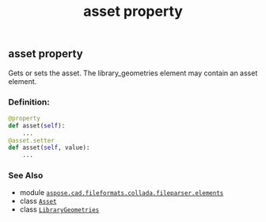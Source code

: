 ﻿---
title: asset property
second_title: Aspose.CAD for Python via .NET API References
description: 
type: docs
weight: 30
url: /python-net/aspose.cad.fileformats.collada.fileparser.elements/librarygeometries/asset/
is_root: false
---

## asset property


Gets or sets the asset.
The library_geometries element may contain an asset element.
### Definition:
```python
@property
def asset(self):
    ...
@asset.setter
def asset(self, value):
    ...
```

### See Also
* module [`aspose.cad.fileformats.collada.fileparser.elements`](../../)
* class [`Asset`](/cad/python-net/aspose.cad.fileformats.collada.fileparser.elements/asset)
* class [`LibraryGeometries`](/cad/python-net/aspose.cad.fileformats.collada.fileparser.elements/librarygeometries)

